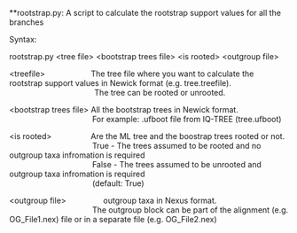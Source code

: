 **rootstrap.py: A script to calculate the rootstrap support values for all the branches

Syntax:

rootstrap.py \<tree file> \<bootstrap trees file> \<is rooted> \<outgroup file>

\<treefile> &nbsp;&nbsp;&nbsp;&nbsp;&nbsp;&nbsp; &nbsp;&nbsp;&nbsp;&nbsp;&nbsp;&nbsp; &nbsp;&nbsp;&nbsp;&nbsp;&nbsp;  The tree file where you want to calculate the rootstrap support values in Newick format (e.g. tree.treefile).<br />
 &nbsp;&nbsp;&nbsp;&nbsp;&nbsp;&nbsp; &nbsp;&nbsp;&nbsp;&nbsp;&nbsp;&nbsp; &nbsp;&nbsp;&nbsp;&nbsp;&nbsp;&nbsp; &nbsp;&nbsp;&nbsp;&nbsp;&nbsp;&nbsp; &nbsp;&nbsp;&nbsp;&nbsp;&nbsp;&nbsp; &nbsp;&nbsp;&nbsp; The tree can be rooted or unrooted.

\<bootstrap trees file>  All the bootstrap trees in Newick format.<br /> 
&nbsp;&nbsp;&nbsp;&nbsp;&nbsp;&nbsp; &nbsp;&nbsp;&nbsp;&nbsp;&nbsp;&nbsp; &nbsp;&nbsp;&nbsp;&nbsp;&nbsp;&nbsp; &nbsp;&nbsp;&nbsp;&nbsp;&nbsp;&nbsp; &nbsp;&nbsp;&nbsp;&nbsp;&nbsp;&nbsp; &nbsp;&nbsp; For example: .ufboot file from IQ-TREE (tree.ufboot)

\<is rooted> &nbsp;&nbsp;&nbsp;&nbsp;&nbsp;&nbsp; &nbsp;&nbsp;&nbsp;&nbsp;&nbsp;&nbsp; &nbsp;&nbsp;  Are the ML tree and the boostrap trees rooted or not.<br /> 
 &nbsp;&nbsp;&nbsp;&nbsp;&nbsp;&nbsp; &nbsp;&nbsp;&nbsp;&nbsp;&nbsp;&nbsp; &nbsp;&nbsp;&nbsp;&nbsp;&nbsp;&nbsp; &nbsp;&nbsp;&nbsp;&nbsp;&nbsp;&nbsp; &nbsp;&nbsp;&nbsp;&nbsp;&nbsp;&nbsp; &nbsp;&nbsp; True - The trees assumed to be rooted and no outgroup taxa infromation is required <br /> 
&nbsp;&nbsp;&nbsp;&nbsp;&nbsp;&nbsp; &nbsp;&nbsp;&nbsp;&nbsp;&nbsp;&nbsp; &nbsp;&nbsp;&nbsp;&nbsp;&nbsp;&nbsp; &nbsp;&nbsp;&nbsp;&nbsp;&nbsp;&nbsp; &nbsp;&nbsp;&nbsp;&nbsp;&nbsp;&nbsp; &nbsp;&nbsp; False - The trees assumed to be unrooted and outgroup taxa infromation is required <br /> 
&nbsp;&nbsp;&nbsp;&nbsp;&nbsp;&nbsp; &nbsp;&nbsp;&nbsp;&nbsp;&nbsp;&nbsp; &nbsp;&nbsp;&nbsp;&nbsp;&nbsp;&nbsp; &nbsp;&nbsp;&nbsp;&nbsp;&nbsp;&nbsp; &nbsp;&nbsp;&nbsp;&nbsp;&nbsp;&nbsp; &nbsp;&nbsp; (default: True)

\<outgroup file> &nbsp;&nbsp;&nbsp;&nbsp;&nbsp;&nbsp; &nbsp;&nbsp;&nbsp;&nbsp;&nbsp;&nbsp; &nbsp;  outgroup taxa in Nexus format. <br /> 
&nbsp;&nbsp;&nbsp;&nbsp;&nbsp;&nbsp; &nbsp;&nbsp;&nbsp;&nbsp;&nbsp;&nbsp; &nbsp;&nbsp;&nbsp;&nbsp;&nbsp;&nbsp; &nbsp;&nbsp;&nbsp;&nbsp;&nbsp;&nbsp; &nbsp;&nbsp;&nbsp;&nbsp;&nbsp;&nbsp; &nbsp;&nbsp; The outgroup block can be part of the alignment (e.g. OG_File1.nex) file or in a separate file (e.g. OG_File2.nex)
